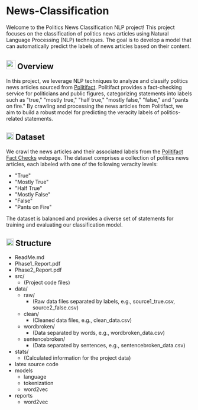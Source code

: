 # News-Classification

Welcome to the Politics News Classification NLP project! This project focuses on the classification of politics news articles using Natural Language Processing (NLP) techniques. The goal is to develop a model that can automatically predict the labels of news articles based on their content.

## <img width="25" height="25" src="https://img.icons8.com/dotty/80/41b883/overview-pages-2.png" alt="overview-pages-2"/> Overview

In this project, we leverage NLP techniques to analyze and classify politics news articles sourced from [Politifact](https://www.politifact.com/factchecks/list). Politifact provides a fact-checking service for politicians and public figures, categorizing statements into labels such as "true," "mostly true," "half true," "mostly false," "false," and "pants on fire." By crawling and processing the news articles from Politifact, we aim to build a robust model for predicting the veracity labels of politics-related statements.

## <img width="20" height="20" src="https://img.icons8.com/ios/50/41b883/database-options.png" alt="database-options"/> Dataset

We crawl the news articles and their associated labels from the [Politifact Fact Checks](https://www.politifact.com/factchecks/list) webpage. The dataset comprises a collection of politics news articles, each labeled with one of the following veracity levels:

- "True"
- "Mostly True"
- "Half True"
- "Mostly False"
- "False"
- "Pants on Fire"

The dataset is balanced and provides a diverse set of statements for training and evaluating our classification model.

## <img width="20" height="20" src="https://img.icons8.com/ios/50/41b883/parallel-tasks.png" alt="parallel-tasks"/> Structure

- ReadMe.md
- Phase1_Report.pdf
- Phase2_Report.pdf
- src/
  - (Project code files)
- data/
  - raw/
     - (Raw data files separated by labels, e.g., source1_true.csv, source2_false.csv)
  - clean/
     - (Cleaned data files, e.g., clean_data.csv)
  - wordbroken/
     - (Data separated by words, e.g., wordbroken_data.csv)
  - sentencebroken/
     - (Data separated by sentences, e.g., sentencebroken_data.csv)
- stats/
  - (Calculated information for the project data)
- latex source code
- models
  - language
  - tokenization
  - word2vec
- reports
  - word2vec
